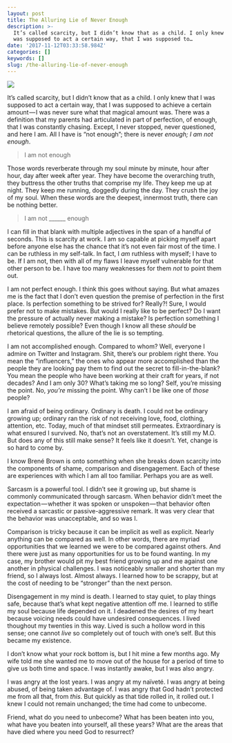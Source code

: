 ```yaml
---
layout: post
title: The Alluring Lie of Never Enough
description: >-
  It’s called scarcity, but I didn’t know that as a child. I only knew that I
  was supposed to act a certain way, that I was supposed to…
date: '2017-11-12T03:33:58.984Z'
categories: []
keywords: []
slug: /the-alluring-lie-of-never-enough
---
```


![](https://cdn-images-1.medium.com/max/1200/1*6fjqxslyrzFdJSzxyxjfRQ.jpeg)

It’s called scarcity, but I didn’t know that as a child. I only knew that I was supposed to act a certain way, that I was supposed to achieve a certain amount — I was never sure what that magical amount was. There was a definition that my parents had articulated in part of perfection, of enough, that I was constantly chasing. Except, I never stopped, never questioned, and here I am. All I have is “not enough”; there is never _enough; I am not enough_.<!--more-->

> I am not enough

Those words reverberate through my soul minute by minute, hour after hour, day after week after year. They have become the overarching truth, they buttress the other truths that comprise my life. They keep me up at night. They keep me running, doggedly during the day. They crush the joy of my soul. When these words are the deepest, innermost truth, there can be nothing better.

> I am not \_\_\_\_\_\_ enough

I can fill in that blank with multiple adjectives in the span of a handful of seconds. This is scarcity at work. I am so capable at picking myself apart before anyone else has the chance that it’s not even fair most of the time. I can be ruthless in my self-talk. In fact, I _am_ ruthless with myself; I have to be. If I am not, then with all of my flaws I leave myself vulnerable for that other person to be. I have too many weaknesses for them _not_ to point them out.

I am not perfect enough. I think this goes without saying. But what amazes me is the fact that I don’t even question the premise of perfection in the first place. Is perfection something to be strived for? Really?! Sure, I would prefer not to make mistakes. But would I really like to be perfect? Do I want the pressure of actually never making a mistake? Is perfection something I believe remotely possible? Even though I know all these _should_ be rhetorical questions, the allure of the lie is so tempting.

I am not accomplished enough. Compared to whom? Well, everyone I admire on Twitter and Instagram. Shit, there’s our problem right there. You mean the “influencers,” the ones who appear more accomplished than the people they are looking pay them to find out the secret to fill-in-the-blank? You mean the people who have been working at their craft for years, if not decades? And I am only 30? What’s taking me so long? Self, you’re missing the point. No, _you’re_ missing the point. Why can’t I be like one of _those_ people?

I am afraid of being ordinary. Ordinary is death. I could not be ordinary growing up; ordinary ran the risk of not receiving love, food, clothing, attention, etc. Today, much of that mindset still permeates. Extraordinary is what ensured I survived. No, that’s not an overstatement. It’s still my M.O. But does any of this still make sense? It feels like it doesn’t. Yet, change is so hard to come by.

I know Brené Brown is onto something when she breaks down scarcity into the components of shame, comparison and disengagement. Each of these are experiences with which I am all too familiar. Perhaps you are as well.

Sarcasm is a powerful tool. I didn’t see it growing up, but shame is commonly communicated through sarcasm. When behavior didn’t meet the expectation — whether it was spoken or unspoken — that behavior often received a sarcastic or passive-aggressive remark. It was very clear that the behavior was unacceptable, and so was I.

Comparison is tricky because it can be implicit as well as explicit. Nearly anything can be compared as well. In other words, there are myriad opportunities that we learned we were to be compared against others. And there were just as many opportunities for us to be found wanting. In my case, my brother would pit my best friend growing up and me against one another in physical challenges. I was noticeably smaller and shorter than my friend, so I always lost. Almost always. I learned how to be scrappy, but at the cost of needing to be “stronger” than the next person.

Disengagement in my mind is death. I learned to stay quiet, to play things safe, because that’s what kept negative attention off me. I learned to stifle my soul because life depended on it. I deadened the desires of my heart because voicing needs could have undesired consequences. I lived thoughout my twenties in this way. Lived is such a hollow word in this sense; one cannot _live_ so completely out of touch with one’s self. But this became my existence.

I don’t know what your rock bottom is, but I hit mine a few months ago. My wife told me she wanted me to move out of the house for a period of time to give us both time and space. I was instantly awake, but I was also angry.

I was angry at the lost years. I was angry at my naïveté. I was angry at being abused, of being taken advantage of. I was angry that God hadn’t protected me from all that, from _this_. But quickly as that tide rolled in, it rolled out. I knew I could not remain unchanged; the time had come to unbecome.

Friend, what do you need to unbecome? What has been beaten into you, what have you beaten into yourself, all these years? What are the areas that have died where you need God to resurrect?